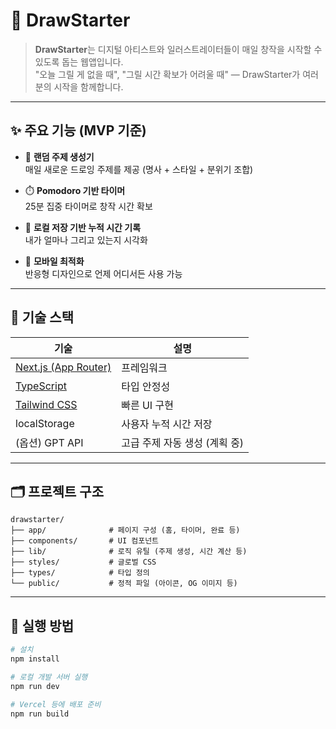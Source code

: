 # 🎨 DrawStarter

> **DrawStarter**는 디지털 아티스트와 일러스트레이터들이 매일 창작을 시작할 수 있도록 돕는 웹앱입니다.  
> "오늘 그릴 게 없을 때", "그릴 시간 확보가 어려울 때" — DrawStarter가 여러분의 시작을 함께합니다.

---

## ✨ 주요 기능 (MVP 기준)

- 📝 **랜덤 주제 생성기**  
  매일 새로운 드로잉 주제를 제공 (명사 + 스타일 + 분위기 조합)

- ⏱️ **Pomodoro 기반 타이머**  
  25분 집중 타이머로 창작 시간 확보

- 💾 **로컬 저장 기반 누적 시간 기록**  
  내가 얼마나 그리고 있는지 시각화

- 📱 **모바일 최적화**  
  반응형 디자인으로 언제 어디서든 사용 가능

---

## 🔧 기술 스택

| 기술                                          | 설명                          |
| --------------------------------------------- | ----------------------------- |
| [Next.js (App Router)](https://nextjs.org/)   | 프레임워크                    |
| [TypeScript](https://www.typescriptlang.org/) | 타입 안정성                   |
| [Tailwind CSS](https://tailwindcss.com/)      | 빠른 UI 구현                  |
| localStorage                                  | 사용자 누적 시간 저장         |
| (옵션) GPT API                                | 고급 주제 자동 생성 (계획 중) |

---

## 🗂️ 프로젝트 구조

```
drawstarter/
├── app/              # 페이지 구성 (홈, 타이머, 완료 등)
├── components/       # UI 컴포넌트
├── lib/              # 로직 유틸 (주제 생성, 시간 계산 등)
├── styles/           # 글로벌 CSS
├── types/            # 타입 정의
└── public/           # 정적 파일 (아이콘, OG 이미지 등)
```

---

## 🚀 실행 방법

```bash
# 설치
npm install

# 로컬 개발 서버 실행
npm run dev

# Vercel 등에 배포 준비
npm run build
```
